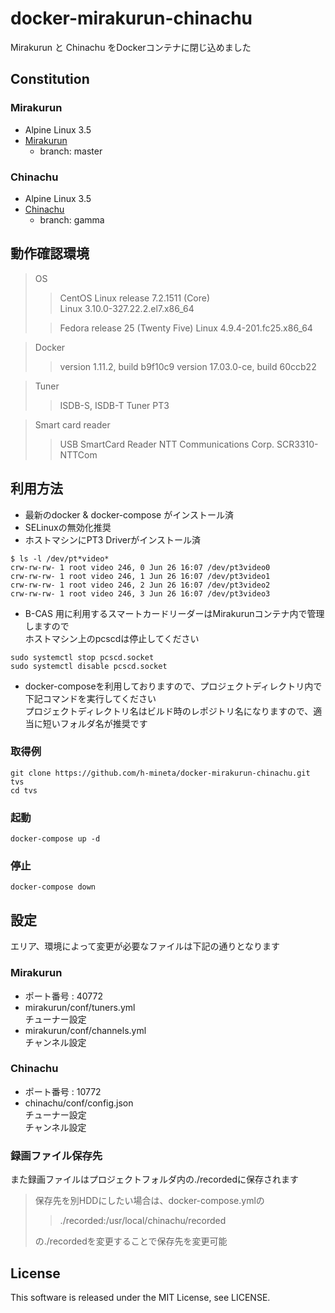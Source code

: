 # docker-mirakurun-chinachu
Mirakurun と Chinachu をDockerコンテナに閉じ込めました

## Constitution
### Mirakurun
- Alpine Linux 3.5
- [Mirakurun](https://github.com/kanreisa/Mirakurun)
  - branch: master

### Chinachu
- Alpine Linux 3.5
- [Chinachu](https://github.com/kanreisa/Chinachu)
  - branch: gamma

## 動作確認環境
> OS
>>CentOS Linux release 7.2.1511 (Core)  
>> Linux 3.10.0-327.22.2.el7.x86_64  
>
>>Fedora release 25 (Twenty Five)
>> Linux 4.9.4-201.fc25.x86_64

>Docker
>>version 1.11.2, build b9f10c9
>>version 17.03.0-ce, build 60ccb22

>Tuner
>>ISDB-S, ISDB-T Tuner PT3  

>Smart card reader
>>USB SmartCard Reader NTT Communications Corp. SCR3310-NTTCom

## 利用方法
- 最新のdocker & docker-compose がインストール済
- SELinuxの無効化推奨
- ホストマシンにPT3 Driverがインストール済
```
$ ls -l /dev/pt*video*
crw-rw-rw- 1 root video 246, 0 Jun 26 16:07 /dev/pt3video0
crw-rw-rw- 1 root video 246, 1 Jun 26 16:07 /dev/pt3video1
crw-rw-rw- 1 root video 246, 2 Jun 26 16:07 /dev/pt3video2
crw-rw-rw- 1 root video 246, 3 Jun 26 16:07 /dev/pt3video3
```
- B-CAS 用に利用するスマートカードリーダーはMirakurunコンテナ内で管理しますので  
ホストマシン上のpcscdは停止してください
```
sudo systemctl stop pcscd.socket
sudo systemctl disable pcscd.socket
```

- docker-composeを利用しておりますので、プロジェクトディレクトリ内で下記コマンドを実行してください  
プロジェクトディレクトリ名はビルド時のレポジトリ名になりますので、適当に短いフォルダ名が推奨です

### 取得例
```shell
git clone https://github.com/h-mineta/docker-mirakurun-chinachu.git tvs
cd tvs
```
### 起動
```shell
docker-compose up -d
```
### 停止
```shell
docker-compose down
```

## 設定
エリア、環境によって変更が必要なファイルは下記の通りとなります
### Mirakurun
- ポート番号 : 40772
- mirakurun/conf/tuners.yml  
チューナー設定
- mirakurun/conf/channels.yml  
チャンネル設定

### Chinachu
- ポート番号 : 10772
- chinachu/conf/config.json  
チューナー設定  
チャンネル設定

### 録画ファイル保存先
また録画ファイルはプロジェクトフォルダ内の./recordedに保存されます  
> 保存先を別HDDにしたい場合は、docker-compose.ymlの
>> ./recorded:/usr/local/chinachu/recorded
>
> の./recordedを変更することで保存先を変更可能

## License
This software is released under the MIT License, see LICENSE.
